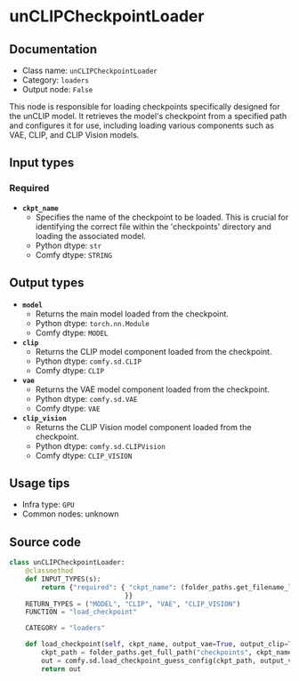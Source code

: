 # unCLIPCheckpointLoader
## Documentation
- Class name: `unCLIPCheckpointLoader`
- Category: `loaders`
- Output node: `False`

This node is responsible for loading checkpoints specifically designed for the unCLIP model. It retrieves the model's checkpoint from a specified path and configures it for use, including loading various components such as VAE, CLIP, and CLIP Vision models.
## Input types
### Required
- **`ckpt_name`**
    - Specifies the name of the checkpoint to be loaded. This is crucial for identifying the correct file within the 'checkpoints' directory and loading the associated model.
    - Python dtype: `str`
    - Comfy dtype: `STRING`
## Output types
- **`model`**
    - Returns the main model loaded from the checkpoint.
    - Python dtype: `torch.nn.Module`
    - Comfy dtype: `MODEL`
- **`clip`**
    - Returns the CLIP model component loaded from the checkpoint.
    - Python dtype: `comfy.sd.CLIP`
    - Comfy dtype: `CLIP`
- **`vae`**
    - Returns the VAE model component loaded from the checkpoint.
    - Python dtype: `comfy.sd.VAE`
    - Comfy dtype: `VAE`
- **`clip_vision`**
    - Returns the CLIP Vision model component loaded from the checkpoint.
    - Python dtype: `comfy.sd.CLIPVision`
    - Comfy dtype: `CLIP_VISION`
## Usage tips
- Infra type: `GPU`
- Common nodes: unknown


## Source code
```python
class unCLIPCheckpointLoader:
    @classmethod
    def INPUT_TYPES(s):
        return {"required": { "ckpt_name": (folder_paths.get_filename_list("checkpoints"), ),
                             }}
    RETURN_TYPES = ("MODEL", "CLIP", "VAE", "CLIP_VISION")
    FUNCTION = "load_checkpoint"

    CATEGORY = "loaders"

    def load_checkpoint(self, ckpt_name, output_vae=True, output_clip=True):
        ckpt_path = folder_paths.get_full_path("checkpoints", ckpt_name)
        out = comfy.sd.load_checkpoint_guess_config(ckpt_path, output_vae=True, output_clip=True, output_clipvision=True, embedding_directory=folder_paths.get_folder_paths("embeddings"))
        return out

```
